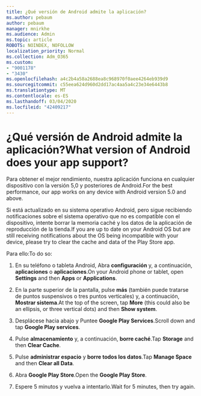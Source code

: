 ```yaml
---
title: ¿Qué versión de Android admite la aplicación?
ms.author: pebaum
author: pebaum
manager: mnirkhe
ms.audience: Admin
ms.topic: article
ROBOTS: NOINDEX, NOFOLLOW
localization_priority: Normal
ms.collection: Adm_O365
ms.custom:
- "9001178"
- "3430"
ms.openlocfilehash: a4c2b4a58a2688ea8c968970f0aee4264eb939d9
ms.sourcegitcommit: c55eea624d960d2dd17ac4aa5a4c23e34e6443b8
ms.translationtype: MT
ms.contentlocale: es-ES
ms.lasthandoff: 03/04/2020
ms.locfileid: "42409217"
---
```

# <a name="what-version-of-android-does-your-app-support"></a><span data-ttu-id="03b7a-102">¿Qué versión de Android admite la aplicación?</span><span class="sxs-lookup"><span data-stu-id="03b7a-102">What version of Android does your app support?</span></span>

<span data-ttu-id="03b7a-103">Para obtener el mejor rendimiento, nuestra aplicación funciona en cualquier dispositivo con la versión 5,0 y posteriores de Android.</span><span class="sxs-lookup"><span data-stu-id="03b7a-103">For the best performance, our app works on any device with Android version 5.0 and above.</span></span>

<span data-ttu-id="03b7a-104">Si está actualizado en su sistema operativo Android, pero sigue recibiendo notificaciones sobre el sistema operativo que no es compatible con el dispositivo, intente borrar la memoria caché y los datos de la aplicación de reproducción de la tienda.</span><span class="sxs-lookup"><span data-stu-id="03b7a-104">If you are up to date on your Android OS but are still receiving notifications about the OS being incompatible with your device, please try to clear the cache and data of the Play Store app.</span></span>

<span data-ttu-id="03b7a-105">Para ello:</span><span class="sxs-lookup"><span data-stu-id="03b7a-105">To do so:</span></span> 

1. <span data-ttu-id="03b7a-106">En su teléfono o tableta Android, Abra **configuración** y, a continuación, **aplicaciones** o **aplicaciones**.</span><span class="sxs-lookup"><span data-stu-id="03b7a-106">On your Android phone or tablet, open **Settings** and then **Apps** or **Applications**.</span></span>

2. <span data-ttu-id="03b7a-107">En la parte superior de la pantalla, pulse **más** (también puede tratarse de puntos suspensivos o tres puntos verticales) y, a continuación, **Mostrar sistema**.</span><span class="sxs-lookup"><span data-stu-id="03b7a-107">At the top of the screen, tap **More** (this could also be an ellipsis, or three vertical dots) and then **Show system**.</span></span> 

3. <span data-ttu-id="03b7a-108">Desplácese hacia abajo y Puntee **Google Play Services**.</span><span class="sxs-lookup"><span data-stu-id="03b7a-108">Scroll down and tap **Google Play services**.</span></span> 

4. <span data-ttu-id="03b7a-109">Pulse **almacenamiento** y, a continuación, **borre caché**.</span><span class="sxs-lookup"><span data-stu-id="03b7a-109">Tap **Storage** and then **Clear Cache**.</span></span> 

5. <span data-ttu-id="03b7a-110">Pulse **administrar espacio** y **borre todos los datos**.</span><span class="sxs-lookup"><span data-stu-id="03b7a-110">Tap **Manage Space** and then **Clear all Data**.</span></span> 

6. <span data-ttu-id="03b7a-111">Abra **Google Play Store**.</span><span class="sxs-lookup"><span data-stu-id="03b7a-111">Open the **Google Play Store**.</span></span> 

7. <span data-ttu-id="03b7a-112">Espere 5 minutos y vuelva a intentarlo.</span><span class="sxs-lookup"><span data-stu-id="03b7a-112">Wait for 5 minutes, then try again.</span></span> 